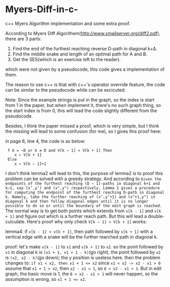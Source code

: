 # Myers-Diff-in-c-
c++ Myers Algorithm implementation and some extra proof.

According to Myers Diff Algorithem(http://www.xmailserver.org/diff2.pdf), there are 3 parts:
1. Find the end of the furthest reaching reverse D-path in diagonal k+∆.
2. Find the middle snake and length of an optimal path for A and B.
3. Get the SES(which is an exercise left to the reader).

which were not given by a pseudocode, this code gives a implementation of them.

The reason to use c++ is that with c++'s operator override feature, the code can be similar to the pseudocode while can be excicuted.

Note: Since the example strings is put in the graph, so the index is start from 1 in the paper, but when implement it, there's no such graph thing, so the start index is from 0, this will lead the code slightly different from the pseudocode. 

Besides, I think the paper missed a proof, which is very simple, but I think the missing will lead to some confusion (for me), so I gives this proof here:

in page 6, line 4, the code is as below:
 
     f k = −D or k ≠ D and V[k − 1] < V[k + 1] Then
        x ← V[k + 1]
     Else
        x ← V[k − 1]+1
       
I don't think lemma2 will lead to this, the purpose of lemma2 is to proof this problem can be solved with a greedy strategy. And according to ```Given the endpoints of the furthest reaching (D − 1)-paths in diagonal k+1 and k−1, say (x’,y’) and (x",y")
respectively, Lemma 2 gives a procedure for computing the endpoint of the furthest reaching D-path in diagonal k.
Namely, take the further reaching of (x’,y’+1) and (x"+1,y") in diagonal k and then follow diagonal edges until it is
no longer possible to do so or until the boundary of the edit graph is reached.``` The normal way is to get both points which extends from `v[k - 1]` and `v[k + 1]` and figure out which is a further reach path. But this will lead a double-culculate. Here's proof why only check `V[k − 1] < V[k + 1]` works:

lemma4:
if `v[k - 1] < v[k + 1]`, then path followed by `v[k + 1]` with a vertical edge with a snake will be the further rearched path in diagonal k.

proof:
let's make `v[k - 1]` to `x1` and `v[k + 1]` to `x2`. so the point followed by `x1` in diagonal k is `(x1 + 1, x1 + 1 - k)`(go right), the point followed by `x2` is `(x2, x2 - k)`(go down); the y position is useless here.
then the problem changes to: `if x1 < x2, then x1 + 1 <= x2`
since `x1 < x2 -> x2 - x1 > 0`
assume that `x1 + 1 > x2`, then `x2 - x1 < 1`, so `0 < x2 - x1 < 1`. But in edit graph, the basic move is 1, the `0 < x2 - x1 < 1` will never happen, so the assumption is wrong, so `x1 + 1 <= x2`.  
